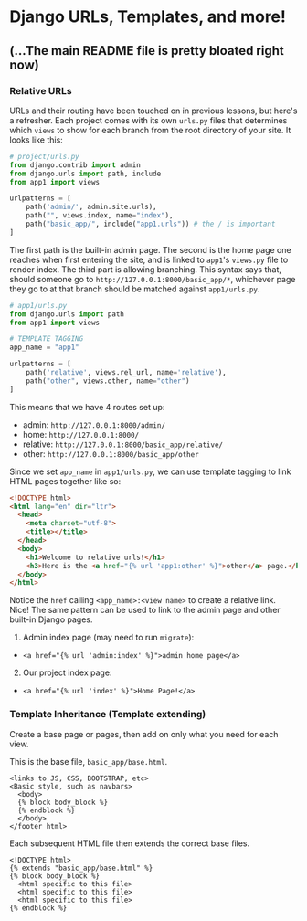 # Django URLs, Templates, and more!
## (...The main README file is pretty bloated right now)

### Relative URLs
URLs and their routing have been touched on in previous lessons, but here's a refresher.
Each project comes with its own `urls.py` files that determines which `views` to
show for each branch from the root directory of your site. It looks like this:

```python
# project/urls.py
from django.contrib import admin
from django.urls import path, include
from app1 import views

urlpatterns = [
    path('admin/', admin.site.urls),
    path("", views.index, name="index"),
    path("basic_app/", include("app1.urls")) # the / is important
]
```
The first path is the built-in admin page. The second is the home page one reaches
when first entering the site, and is linked to `app1`'s `views.py` file to render
index. The third part is allowing branching. This syntax says that, should someone
go to `http://127.0.0.1:8000/basic_app/*`, whichever page they go to at that branch
should be matched against `app1/urls.py`.

```python
# app1/urls.py
from django.urls import path
from app1 import views

# TEMPLATE TAGGING
app_name = "app1"

urlpatterns = [
    path('relative', views.rel_url, name='relative'),
    path("other", views.other, name="other")
]
```

This means that we have 4 routes set up:
- admin: `http://127.0.0.1:8000/admin/`
- home: `http://127.0.0.1:8000/`
- relative: `http://127.0.0.1:8000/basic_app/relative/`
- other: `http://127.0.0.1:8000/basic_app/other`

Since we set `app_name` in `app1/urls.py`, we can use template tagging to
link HTML pages together like so:

```HTML
<!DOCTYPE html>
<html lang="en" dir="ltr">
  <head>
    <meta charset="utf-8">
    <title></title>
  </head>
  <body>
    <h1>Welcome to relative urls!</h1>
    <h3>Here is the <a href="{% url 'app1:other' %}">other</a> page.</h3>
  </body>
</html>
```

Notice the `href` calling `<app_name>:<view name>` to create a relative link. Nice!
The same pattern can be used to link to the admin page and other built-in Django
pages.

1. Admin index page (may need to run `migrate`):
  - `<a href="{% url 'admin:index' %}">admin home page</a>`
2. Our project index page:
  - `<a href="{% url 'index' %}">Home Page!</a>`


### Template Inheritance (Template extending)
Create a base page or pages, then add on only what you need for each view.

This is the base file, `basic_app/base.html`.
```
<links to JS, CSS, BOOTSTRAP, etc>
<Basic style, such as navbars>
  <body>
  {% block body_block %}
  {% endblock %}
  </body>
</footer html>
```

Each subsequent HTML file then extends the correct base files.
```
<!DOCTYPE html>
{% extends "basic_app/base.html" %}
{% block body_block %}
  <html specific to this file>
  <html specific to this file>
  <html specific to this file>
{% endblock %}
```
